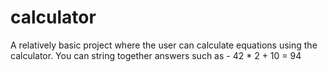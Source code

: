 # calculator

A relatively basic project where the user can calculate equations using the calculator.
You can string together answers such as - 42 \* 2 + 10 = 94
